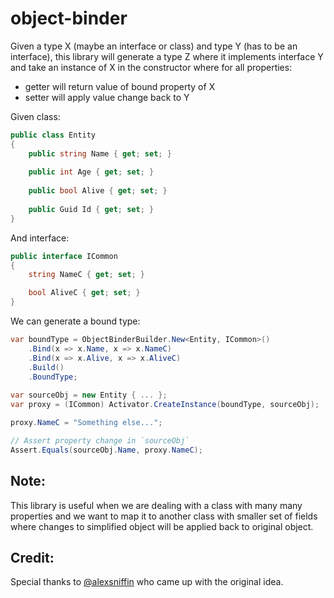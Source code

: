 # object-binder

Given a type X (maybe an interface or class) and type Y (has to be an interface), this library will generate a type Z where it implements interface Y and take an instance of X in the constructor where for all properties:

- getter will return value of bound property of X
- setter will apply value change back to Y

Given class:
```csharp
public class Entity
{
    public string Name { get; set; }
    
    public int Age { get; set; }
    
    public bool Alive { get; set; }
    
    public Guid Id { get; set; }
}
```
And interface:
```csharp
public interface ICommon
{
    string NameC { get; set; }

    bool AliveC { get; set; }
}
```

We can generate a bound type:
```csharp
var boundType = ObjectBinderBuilder.New<Entity, ICommon>()
    .Bind(x => x.Name, x => x.NameC)
    .Bind(x => x.Alive, x => x.AliveC)
    .Build()
    .BoundType;
    
var sourceObj = new Entity { ... };
var proxy = (ICommon) Activator.CreateInstance(boundType, sourceObj);

proxy.NameC = "Something else...";

// Assert property change in `sourceObj`
Assert.Equals(sourceObj.Name, proxy.NameC);
```

## Note:
This library is useful when we are dealing with a class with many many properties and we want to map it to another class with smaller set of fields where changes to simplified object will be applied back to original object.

## Credit:
Special thanks to [@alexsniffin](https://github.com/alexsniffin) who came up with the original idea.

